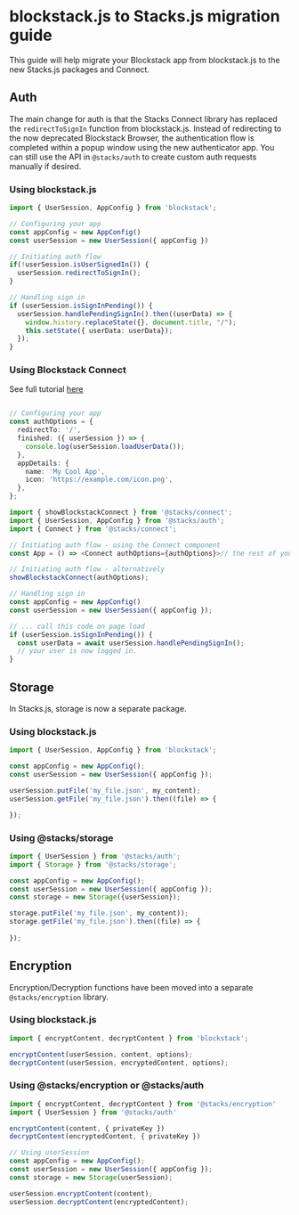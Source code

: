 # blockstack.js to Stacks.js migration guide

This guide will help migrate your Blockstack app from blockstack.js to the new Stacks.js packages and Connect.

## Auth

The main change for auth is that the Stacks Connect library has replaced the `redirectToSignIn` function from blockstack.js. 
Instead of redirecting to the now deprecated Blockstack Browser, the authentication flow is completed within a popup window using
the new authenticator app.
You can still use the API in `@stacks/auth` to create custom auth requests manually if desired.

### Using blockstack.js
```typescript
import { UserSession, AppConfig } from 'blockstack';

// Configuring your app
const appConfig = new AppConfig()
const userSession = new UserSession({ appConfig })

// Initiating auth flow
if(!userSession.isUserSignedIn()) {
  userSession.redirectToSignIn();
}

// Handling sign in
if (userSession.isSignInPending()) {
  userSession.handlePendingSignIn().then((userData) => {
    window.history.replaceState({}, document.title, "/");
    this.setState({ userData: userData});
  });
}
```

### Using Blockstack Connect
See full tutorial [here](https://docs.blockstack.org/authentication/connect)
```typescript

// Configuring your app
const authOptions = {
  redirectTo: '/',
  finished: ({ userSession }) => {
    console.log(userSession.loadUserData());
  },
  appDetails: {
    name: 'My Cool App',
    icon: 'https://example.com/icon.png',
  },
};

import { showBlockstackConnect } from '@stacks/connect';
import { UserSession, AppConfig } from '@stacks/auth';
import { Connect } from '@stacks/connect';

// Initiating auth flow - using the Connect component
const App = () => <Connect authOptions={authOptions}>// the rest of your app's components</Connect>;

// Initiating auth flow - alternatively
showBlockstackConnect(authOptions);

// Handling sign in
const appConfig = new AppConfig()
const userSession = new UserSession({ appConfig });

// ... call this code on page load
if (userSession.isSignInPending()) {
  const userData = await userSession.handlePendingSignIn();
  // your user is now logged in.
}

```

## Storage
In Stacks.js, storage is now a separate package. 

### Using blockstack.js
```typescript
import { UserSession, AppConfig } from 'blockstack';

const appConfig = new AppConfig();
const userSession = new UserSession({ appConfig });

userSession.putFile('my_file.json', my_content);
userSession.getFile('my_file.json').then((file) => {

});

```

### Using @stacks/storage
```typescript
import { UserSession } from '@stacks/auth';
import { Storage } from '@stacks/storage';

const appConfig = new AppConfig();
const userSession = new UserSession({ appConfig });
const storage = new Storage({userSession});

storage.putFile('my_file.json', my_content));
storage.getFile('my_file.json').then((file) => {
  
});

```

## Encryption

Encryption/Decryption functions have been moved into a separate `@stacks/encryption` library.

### Using blockstack.js
```typescript
import { encryptContent, decryptContent } from 'blockstack';

encryptContent(userSession, content, options);
decryptContent(userSession, encryptedContent, options);

```

### Using @stacks/encryption or @stacks/auth

```typescript
import { encryptContent, decryptContent } from '@stacks/encryption'
import { UserSession } from '@stacks/auth'

encryptContent(content, { privateKey })
decryptContent(encryptedContent, { privateKey })

// Using userSession
const appConfig = new AppConfig();
const userSession = new UserSession({ appConfig });
const storage = new Storage(userSession);

userSession.encryptContent(content);
userSession.decryptContent(encryptedContent);
```